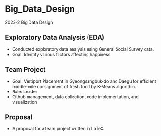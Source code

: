 # Big_Data_Design
2023-2 Big Data Design
## Exploratory Data Analysis (EDA)
* Conducted exploratory data analysis using General Social Survey data.
* Goal: Identify various factors affecting happiness

## Team Project
* Goal: Vertiport Placement in Gyeongsangbuk-do and Daegu for efficient middle-mile consignment of fresh food by K-Means algorithm.
* Role: Leader
* Github management, data collection, code implementation, and visualization

## Proposal
* A proposal for a team project written in LaTeX.
